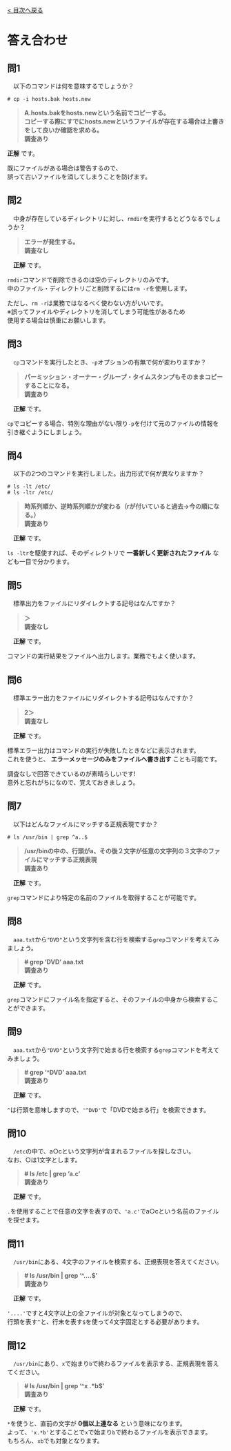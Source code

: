 [< 目次へ戻る](README.md#目次)

# 答え合わせ


## 問1
　以下のコマンドは何を意味するでしょうか？  

```shell
# cp -i hosts.bak hosts.new
```

> **A.hosts.bakをhosts.newという名前でコピーする。**  
> **コピーする際にすでにhosts.newというファイルが存在する場合は上書きをして良いか確認を求める。**  
> **調査あり**  

**正解** です。  

既にファイルがある場合は警告するので、  
誤って古いファイルを消してしまうことを防げます。  


## 問2
　中身が存在しているディレクトリに対し、`rmdir`を実行するとどうなるでしょうか？  

> **エラーが発生する。**  
> **調査なし**

　**正解** です。  

`rmdir`コマンドで削除できるのは空のディレクトリのみです。  
中のファイル・ディレクトリごと削除するには`rm -r`を使用します。  

ただし、`rm -r`は業務ではなるべく使わない方がいいです。  
※誤ってファイルやディレクトリを消してしまう可能性があるため  
使用する場合は慎重にお願いします。  


## 問3
　`cp`コマンドを実行したとき、`-p`オプションの有無で何が変わりますか？  

> **パーミッション・オーナー・グループ・タイムスタンプもそのままコピーすることになる。**  
> **調査あり**  

　**正解** です。  

`cp`でコピーする場合、特別な理由がない限り`-p`を付けて元のファイルの情報を引き継ぐようにしましょう。  


## 問4
　以下の2つのコマンドを実行しました。出力形式で何が異なりますか？  

```shell
# ls -lt /etc/
# ls -ltr /etc/
```

> **時系列順か、逆時系列順かが変わる（rが付いていると過去→今の順になる。）**  
> **調査あり**  

　**正解** です。  

`ls -ltr`を駆使すれば、そのディレクトリで **一番新しく更新されたファイル** なども一目で分かります。  


## 問5
　標準出力をファイルにリダイレクトする記号はなんですか？  

> **＞**  
> **調査なし**  

　**正解** です。  

コマンドの実行結果をファイルへ出力します。業務でもよく使います。  


## 問6
　標準エラー出力をファイルにリダイレクトする記号はなんですか？  

> **2＞**  
> **調査なし**  

　**正解** です。  

標準エラー出力はコマンドの実行が失敗したときなどに表示されます。  
これを使うと、 **エラーメッセージのみをファイルへ書き出す** ことも可能です。  

調査なしで回答できているのが素晴らしいです!  
意外と忘れがちになので、覚えておきましょう。  


## 問7
　以下はどんなファイルにマッチする正規表現ですか？  

```shell
# ls /usr/bin | grep ^a..$
```

> **/usr/binの中の、行頭がa、その後２文字が任意の文字列の３文字のファイルにマッチする正規表現**  
> **調査あり**  

　**正解** です。  

`grep`コマンドにより特定の名前のファイルを取得することが可能です。  


## 問8
　`aaa.txt`から`"DVD"`という文字列を含む行を検索する`grep`コマンドを考えてみましょう。  

> **# grep ‘DVD’ aaa.txt**  
> **調査あり**  

　**正解** です。  

`grep`コマンドにファイル名を指定すると、そのファイルの中身から検索することができます。  


## 問9
　`aaa.txt`から`"DVD"`という文字列で始まる行を検索する`grep`コマンドを考えてみましょう。  

> **# grep ‘^DVD’ aaa.txt**  
> **調査あり**  

　**正解** です。  

`^`は行頭を意味しますので、`'^DVD'`で「DVDで始まる行」を検索できます。  


## 問10
　`/etc`の中で、a○cという文字列が含まれるファイルを探しなさい。  
なお、○は1文字とします。  

> **# ls /etc | grep ’a.c’**  
> **調査あり**  

　**正解** です。  

`.`を使用することで任意の文字を表すので、`'a.c'`でa○cという名前のファイルを探せます。  


## 問11
　`/usr/bin`にある、4文字のファイルを検索する、正規表現を答えてください。  

> **# ls /usr/bin | grep ‘^....$’**  
> **調査あり**  

　**正解** です。  

`'....'`ですと4文字以上の全ファイルが対象となってしまうので、  
行頭を表す`^`と、行末を表す`$`を使って4文字固定とする必要があります。  


## 問12
　`/usr/bin`にあり、`x`で始まり`b`で終わるファイルを表示する、正規表現を答えてください。  

> **# ls /usr/bin | grep ‘^x .\*b$’**  
> **調査あり**  

　**正解** です。  

`*`を使うと、直前の文字が **0個以上連なる** という意味になります。  
よって、`'x.*b'`とすることで`x`で始まり`b`で終わるファイルを表示できます。  
もちろん、`xb`でも対象となります。  
